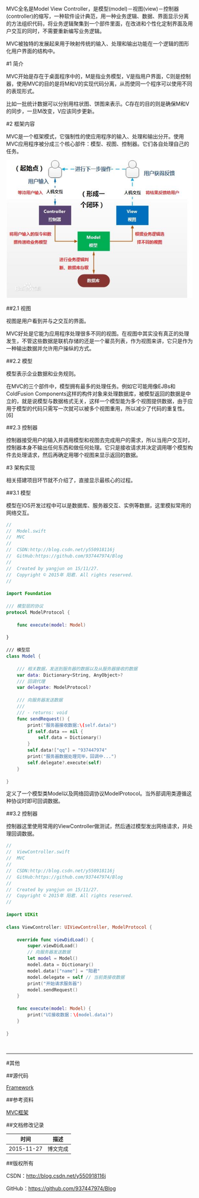 MVC全名是Model View Controller，是模型(model)－视图(view)－控制器(controller)的缩写，一种软件设计典范，用一种业务逻辑、数据、界面显示分离的方法组织代码，将业务逻辑聚集到一个部件里面，在改进和个性化定制界面及用户交互的同时，不需要重新编写业务逻辑。

MVC被独特的发展起来用于映射传统的输入、处理和输出功能在一个逻辑的图形化用户界面的结构中。

#1 简介

MVC开始是存在于桌面程序中的，M是指业务模型，V是指用户界面，C则是控制器，使用MVC的目的是将M和V的实现代码分离，从而使同一个程序可以使用不同的表现形式。

比如一批统计数据可以分别用柱状图、饼图来表示。C存在的目的则是确保M和V的同步，一旦M改变，V应该同步更新。

#2 框架内容

MVC是一个框架模式，它强制性的使应用程序的输入、处理和输出分开。使用MVC应用程序被分成三个核心部件：模型、视图、控制器。它们各自处理自己的任务。

![](https://raw.githubusercontent.com/937447974/Blog/master/Resources/2015112724.png)

##2.1 视图

视图是用户看到并与之交互的界面。

MVC好处是它能为应用程序处理很多不同的视图。在视图中其实没有真正的处理发生，不管这些数据是联机存储的还是一个雇员列表，作为视图来讲，它只是作为一种输出数据并允许用户操纵的方式。 

##2.2 模型

模型表示企业数据和业务规则。

在MVC的三个部件中，模型拥有最多的处理任务。例如它可能用像EJBs和ColdFusion Components这样的构件对象来处理数据库，被模型返回的数据是中立的，就是说模型与数据格式无关，这样一个模型能为多个视图提供数据，由于应用于模型的代码只需写一次就可以被多个视图重用，所以减少了代码的重复性。[6] 

##2.3 控制器

控制器接受用户的输入并调用模型和视图去完成用户的需求，所以当用户交互时，控制器本身不输出任何东西和做任何处理。它只是接收请求并决定调用哪个模型构件去处理请求，然后再确定用哪个视图来显示返回的数据。

#3 架构实现

相关搭建项目环节就不介绍了，直接显示最核心的过程。

##3.1 模型

模型在IOS开发过程中可以是数据库、服务器交互、实例等数据，这里模拟常用的网络交互。

```swift
//
//  Model.swift
//  MVC
//
//  CSDN:http://blog.csdn.net/y550918116j
//  GitHub:https://github.com/937447974/Blog
//
//  Created by yangjun on 15/11/27.
//  Copyright © 2015年 阳君. All rights reserved.
//

import Foundation

/// 模型层的协议
protocol ModelProtocol {
    
    func execute(model: Model)
    
}

/// 模型层
class Model {

    /// 相关数据，发送到服务器的数据以及从服务器接收的数据
    var data: Dictionary<String, AnyObject>?
    /// 回调代理
    var delegate: ModelProtocol?
    
    /// 向服务器发送数据
    ///
    /// - returns: void
    func sendRequest() {
        print("服务器接收数据:\(self.data)")
        if self.data == nil {
            self.data = Dictionary()
        }
        self.data!["qq"] = "937447974"
        print("服务器数据处理完毕，回调中...")
        self.delegate?.execute(self)
    }
    
}
```

定义了一个模型类Model以及网络回调协议ModelProtocol。当外部调用类遵循这种协议时即可回调数据。

##3.2 控制器

控制器这里使用常用的ViewController做测试，然后通过模型发出网络请求，并处理回调数据。

```swift
//
//  ViewController.swift
//  MVC
//
//  CSDN:http://blog.csdn.net/y550918116j
//  GitHub:https://github.com/937447974/Blog
//
//  Created by yangjun on 15/11/27.
//  Copyright © 2015年 阳君. All rights reserved.
//

import UIKit

class ViewController: UIViewController, ModelProtocol {

    override func viewDidLoad() {
        super.viewDidLoad()
        // 向服务器发送数据
        let model = Model()
        model.data = Dictionary()
        model.data!["name"] = "阳君"
        model.delegate = self // 当前类接收数据
        print("开始请求服务器")
        model.sendRequest()
    }
    
    func execute(model: Model) {
        print("UI接收数据：\(model.data)")
    }

}
```

&#160;

----------

#其他

##源代码

[Framework](https://github.com/937447974/Framework)

##参考资料

[MVC框架](http://baike.baidu.com/link?url=QKxbbSFJi6raVaMwEWfu_ne5mnfU07wsxCIK1rim12HrBUJXaM3jbkHCnW1hZNdaEKEhJrAfPGqdDVbrJXVy4Ug5hoyS94PQhCF2xj_gfNZLJYqkmgBtLOBcragA-zqR)

##文档修改记录

| 时间 | 描述 |
| ---- | ---- |
| 2015-11-27 | 博文完成 |

##版权所有

CSDN：http://blog.csdn.net/y550918116j

GitHub：https://github.com/937447974/Blog